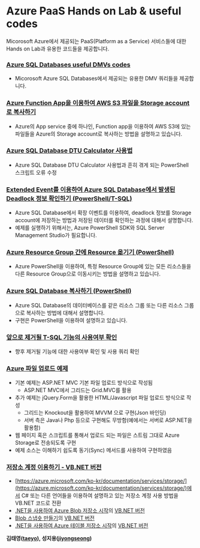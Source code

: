# Azure PaaS Hands on Lab & useful codes

Micorosoft Azure에서 제공되는 PaaS(Platform as a Service) 서비스들에 대한 Hands on Lab과 유용한 코드들을 제공합니다.

### [Azure SQL Databases useful DMVs codes](https://github.com/jiyongseong/AzurePaaSHol/tree/master/azure_sql/DMVs)
  - Micorosoft Azure SQL Databases에서 제공되는 유용한 DMV 쿼리들을 제공합니다.

### [Azure Function App을 이용하여 AWS S3 파일을 Storage account로 복사하기](https://github.com/jiyongseong/AzurePaaSHol/tree/master/copy-awss3-to-azure-storageaccount-using-functionapp)

- Azure의 App service 중에 하나인, Function app을 이용하여 AWS S3에 있는 파일들을 Azure의 Storage account로 복사하는 방법을 설명하고 있습니다.

### [Azure SQL Database DTU Calculator 사용법](https://github.com/jiyongseong/AzurePaaSHol/tree/master/howto-dtucalculator)

- Azure SQL Database DTU Calculator 사용법과 흔히 겪게 되는 PowerShell 스크립트 오류 수정

### [Extended Event를 이용하여 Azure SQL Database에서 발생된 Deadlock 정보 확인하기 (PowerShell/T-SQL)](https://github.com/jiyongseong/AzurePaaSHol/tree/master/capturing_xevent_in_azure_sql)

- Azure SQL Database에서 확장 이벤트를 이용하여, deadlock 정보를 Storage account에 저장하는 방법과 저장된 데이터를 확인하는 과정에 대해서 설명합니다.
- 예제를 실행하기 위해서는, Azure PowerShell SDK와 SQL Server Management Studio가 필요합니다.

### [Azure Resource Group 간에 Resource 옮기기 (PowerShell)](https://github.com/jiyongseong/AzurePaaSHol/tree/master/moving-resources-between-azure-resource-groups)

- Azure PowerShell을 이용하여, 특정 Resource Group에 있는 모든 리소스들을 다른 Resource Group으로 이동시키는 방법을 설명하고 있습니다.

### [Azure SQL Database 복사하기 (PowerShell)](https://github.com/jiyongseong/AzurePaaSHol/tree/master/copy-azure-sql-db-to-another-rg)

- Azure SQL Database의 데이터베이스를 같은 리소스 그룹 또는 다른 리소스 그룹으로 복사하는 방법에 대해서 설명합니다.
- 구현은 PowerShell을 이용하여 설명하고 있습니다.

### [앞으로 제거될 T-SQL 기능의 사용여부 확인](https://github.com/jiyongseong/AzurePaaSHol/tree/master/azure_sql/deprecated)
  - 향후 제거될 기능에 대한 사용여부 확인 및 사용 쿼리 확인

### [Azure 파일 업로드 예제](https://github.com/jiyongseong/AzurePaaSHol/tree/master/AzureFileUploadWeb)
- 기본 예제는 ASP.NET MVC 기본 파일 업로드 방식으로 작성됨
  - ASP.NET MVC에서 그리드는 Grid.MVC를 활용
- 추가 예제는 jQuery.Form을 활용한 HTML/Javascript 파일 업로드 방식으로 작성
  - 그리드는 Knockout을 활용하여 MVVM 으로 구현(Json 바인딩)
  - 서버 측은 Java나 Php 등으로 구현해도 무방함(예에서는 서버로 ASP.NET을 활용함)
- 웹 페이지 혹은 스크립트를 통해서 업로드 되는 파일은 스트림 그대로 Azure Storage로 전송되도록 구현
- 예제 소스는 이해하기 쉽도록 동기(Sync) 메서드를 사용하여 구현하였음

### [저장소 계정 이용하기 - VB.NET 버전](https://github.com/jiyongseong/AzurePaaSHol/tree/master/vbnet-storage)

  - [https://azure.microsoft.com/ko-kr/documentation/services/storage/](https://azure.microsoft.com/ko-kr/documentation/services/storage/)에서 C# 또는 다른 언어들을 이용하여 설명하고 있는 저장소 계정 사용 방법을 VB.NET 코드로 전환
  - [.NET을 사용하여 Azure Blob 저장소 시작](https://azure.microsoft.com/ko-kr/documentation/articles/storage-dotnet-how-to-use-blobs/)의 [VB.NET 버전](https://github.com/jiyongseong/AzurePaaSHol/tree/master/vbnet-storage/vbnet-storage-dotnet-how-to-use-blobs)
  - [Blob 스냅숏 만들기](https://azure.microsoft.com/ko-kr/documentation/articles/storage-blob-snapshots/)의 [VB.NET 버전](https://github.com/jiyongseong/AzurePaaSHol/tree/master/vbnet-storage/vbnet-storage-blob-snapshots)
  - [.NET을 사용하여 Azure 테이블 저장소 시작](https://azure.microsoft.com/ko-kr/documentation/articles/storage-dotnet-how-to-use-tables/)의 [VB.NET 버전](https://github.com/jiyongseong/AzurePaaSHol/tree/master/vbnet-storage/vbnet-storage-dotnet-how-to-use-tables)

**김태영([taeyo](https://github.com/taeyo)), 성지용([jiyongseong](https://github.com/jiyongseong))**
